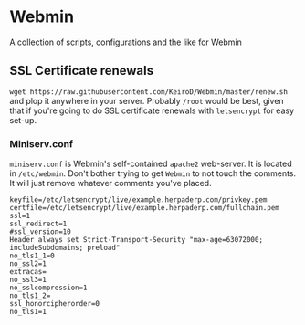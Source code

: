 # Webmin
A collection of scripts, configurations and the like for Webmin

## SSL Certificate renewals

`wget https://raw.githubusercontent.com/KeiroD/Webmin/master/renew.sh` and plop it anywhere in your server. Probably `/root` would be best, given that if you're going to do SSL certificate renewals with `letsencrypt` for easy set-up.

### Miniserv.conf

`miniserv.conf` is Webmin's self-contained `apache2` web-server. It is located in `/etc/webmin`. Don't bother trying to get `Webmin` to not touch the comments. It will just remove whatever comments you've placed.

```
keyfile=/etc/letsencrypt/live/example.herpaderp.com/privkey.pem
certfile=/etc/letsencrypt/live/example.herpaderp.com/fullchain.pem
ssl=1
ssl_redirect=1
#ssl_version=10
Header always set Strict-Transport-Security "max-age=63072000; includeSubdomains; preload"
no_tls1_1=0
no_ssl2=1
extracas=
no_ssl3=1
no_sslcompression=1
no_tls1_2=
ssl_honorcipherorder=0
no_tls1=1
```
